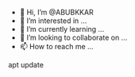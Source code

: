 - 👋 Hi, I’m @ABUBKKAR
- 👀 I’m interested in ...
- 🌱 I’m currently learning ...
- 💞️ I’m looking to collaborate on ...
- 📫 How to reach me ...

<!---
LLL RAIHAN GAMING is a ✨ special ✨ repository because its `README.md` (this file) appears on your GitHub profile.
You can click the Preview link to take a look at your changes.
--->apt update

